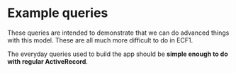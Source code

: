 # Example queries

These queries are intended to demonstrate that we can do advanced things with this model. These are all much more difficult to do in ECF1.

The everyday queries used to build the app should be **simple enough to do with regular ActiveRecord**.
